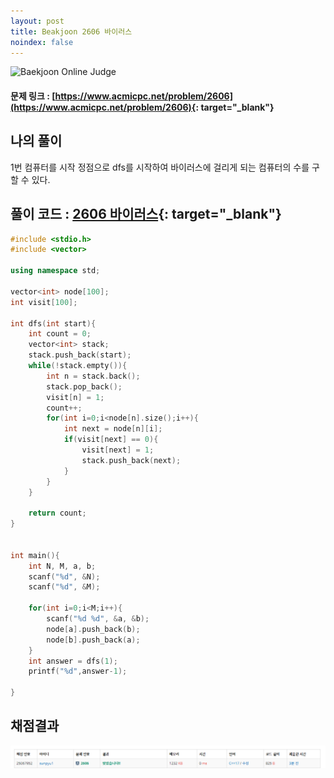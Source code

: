 ```yaml
---
layout: post
title: Beakjoon 2606 바이러스
noindex: false
---
```


![Baekjoon Online Judge](https://onlinejudgeimages.s3-ap-northeast-1.amazonaws.com/images/boj-og-1200.png)

#### 문제 링크 : [https://www.acmicpc.net/problem/2606](https://www.acmicpc.net/problem/2606){: target="_blank"}


## 나의 풀이
1번 컴퓨터를 시작 정점으로 dfs를 시작하여 바이러스에 걸리게 되는 컴퓨터의 수를 구할 수 있다.




## 풀이 코드 : [2606 바이러스](https://github.com/sun-pyo/algorithm/blob/main/Beakjoon/2606%EB%B0%94%EC%9D%B4%EB%9F%AC%EC%8A%A4.cpp){: target="_blank"}

```c++
#include <stdio.h>
#include <vector>

using namespace std;

vector<int> node[100];
int visit[100];

int dfs(int start){
    int count = 0;
    vector<int> stack;
    stack.push_back(start);
    while(!stack.empty()){
        int n = stack.back();
        stack.pop_back();
        visit[n] = 1;
        count++;
        for(int i=0;i<node[n].size();i++){
            int next = node[n][i];
            if(visit[next] == 0){
                visit[next] = 1;
                stack.push_back(next);
            }
        }
    }

    return count; 
}


int main(){
    int N, M, a, b;
    scanf("%d", &N);
    scanf("%d", &M);

    for(int i=0;i<M;i++){
        scanf("%d %d", &a, &b);
        node[a].push_back(b);
        node[b].push_back(a);
    }
    int answer = dfs(1);
    printf("%d",answer-1);
    
}
```





## 채점결과

![49993](\algorithm\img\beakjoon_2606.PNG)